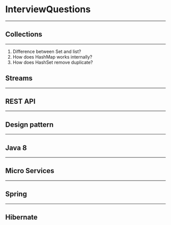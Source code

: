 # InterviewQuestions
***
## Collections
---
1. Difference between Set and list?
2. How does HashMap works internally?
3. How does HashSet remove duplicate?
## Streams
---
## REST API
---
## Design pattern
---
## Java 8
---
## Micro Services
---
## Spring
---
## Hibernate
